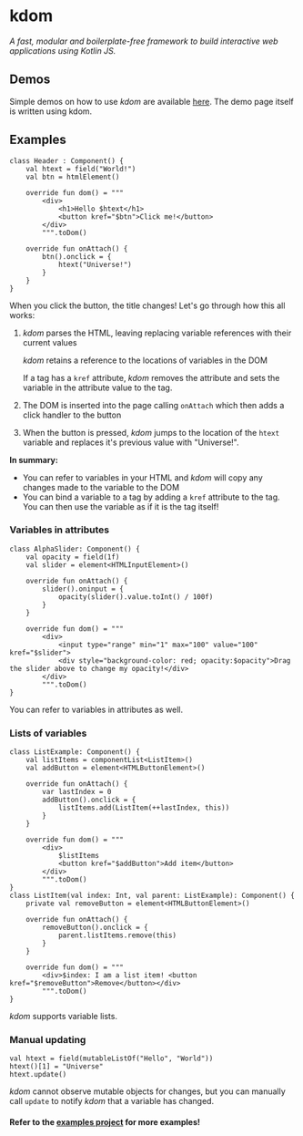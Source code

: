 # kdom
*A fast, modular and boilerplate-free framework to build interactive web applications using Kotlin JS.*

## Demos
Simple demos on how to use *kdom* are available [here](http://static.nulldev.xyz/ci/kdom/src/main/resources/page.html). The demo page itself is written using kdom.

## Examples
```
class Header : Component() {
    val htext = field("World!")
    val btn = htmlElement()

    override fun dom() = """
        <div>
            <h1>Hello $htext</h1>
            <button kref="$btn">Click me!</button>
        </div>
        """.toDom()

    override fun onAttach() {
        btn().onclick = {
            htext("Universe!")
        }
    }
}
```
When you click the button, the title changes!
Let's go through how this all works:
1. *kdom* parses the HTML, leaving replacing variable references with their current values

    *kdom* retains a reference to the locations of variables in the DOM
    
    If a tag has a `kref` attribute, *kdom* removes the attribute and sets the variable in the attribute value to the tag.
2. The DOM is inserted into the page calling `onAttach` which then adds a click handler to the button
3. When the button is pressed, *kdom* jumps to the location of the `htext` variable and replaces it's previous value with "Universe!".

**In summary:**
- You can refer to variables in your HTML and *kdom* will copy any changes made to the variable to the DOM
- You can bind a variable to a tag by adding a `kref` attribute to the tag. You can then use the variable as if it is the tag itself!

### Variables in attributes
```
class AlphaSlider: Component() {
    val opacity = field(1f)
    val slider = element<HTMLInputElement>()

    override fun onAttach() {
        slider().oninput = {
            opacity(slider().value.toInt() / 100f)
        }
    }

    override fun dom() = """
        <div>
            <input type="range" min="1" max="100" value="100" kref="$slider">
            <div style="background-color: red; opacity:$opacity">Drag the slider above to change my opacity!</div>
        </div>
        """.toDom()
}
```
You can refer to variables in attributes as well.

### Lists of variables
```
class ListExample: Component() {
    val listItems = componentList<ListItem>()
    val addButton = element<HTMLButtonElement>()

    override fun onAttach() {
        var lastIndex = 0
        addButton().onclick = {
            listItems.add(ListItem(++lastIndex, this))
        }
    }

    override fun dom() = """
        <div>
            $listItems
            <button kref="$addButton">Add item</button>
        </div>
        """.toDom()
}
class ListItem(val index: Int, val parent: ListExample): Component() {
    private val removeButton = element<HTMLButtonElement>()

    override fun onAttach() {
        removeButton().onclick = {
            parent.listItems.remove(this)
        }
    }

    override fun dom() = """
        <div>$index: I am a list item! <button kref="$removeButton">Remove</button></div>
        """.toDom()
}
```
*kdom* supports variable lists.
### Manual updating
```
val htext = field(mutableListOf("Hello", "World"))
htext()[1] = "Universe"
htext.update()
```
*kdom* cannot observe mutable objects for changes, but you can manually call `update` to notify *kdom* that a variable has changed.

#### Refer to the [examples project](https://github.com/null-dev/kdom/tree/master/examples) for more examples!
